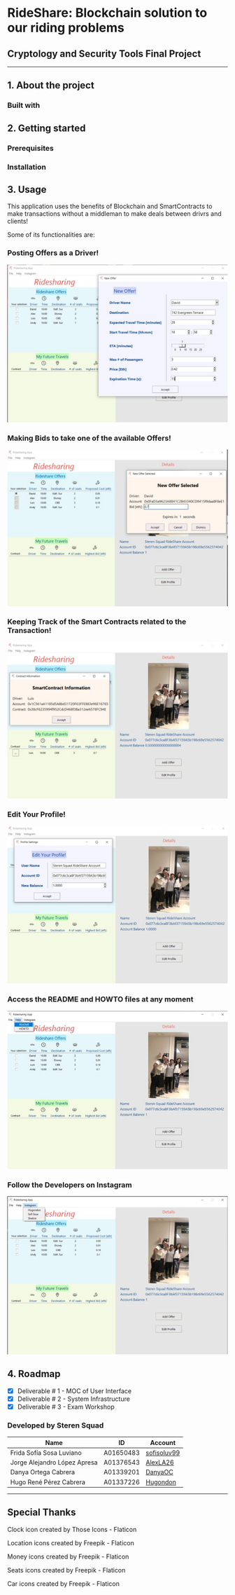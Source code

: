 # RideShare: Blockchain solution to our riding problems
## Cryptology and Security Tools Final Project
---

## 1. About the project

### Built with

## 2. Getting started

### Prerequisites

### Installation

## 3. Usage

This application uses the benefits of Blockchain and SmartContracts to make transactions without a middleman to make deals between drivrs and clients!

Some of its functionalities are:

### 
### Posting Offers as a Driver!
![add_new_offers](readme_imgs/add_new_offers.jpg)
### Making Bids to take one of the available Offers!
![new_offer_selection](readme_imgs/new_offer_selection.jpg)
### Keeping Track of the Smart Contracts related to the Transaction!
![smartcontract_keeping_track](readme_imgs/smartcontract_keeping_track.jpg)
### Edit Your Profile!
![edit_your_profile](readme_imgs/edit_your_profile.jpg)
### Access the README and HOWTO files at any moment
![access_readme_howto](readme_imgs/access_readme_howto.jpg)
### Follow the Developers on Instagram
![instagram](readme_imgs/instagram.jpg)

## 4. Roadmap

- [X] Deliverable # 1 - MOC of User Interface
- [X] Deliverable # 2 - System Infrastructure
- [X] Deliverable # 3 - Exam Workshop

### Developed by Steren Squad

| Name | ID | Account |
| ----------- | ----------- | ----------- |
| Frida Sofía Sosa Luviano  | A01650483  | [sofisoluv99](https://github.com/sofisoluv99) |
| Jorge Alejandro López Apresa | A01376543 | [AlexLA26](https://github.com/AlexLA26)  |
| Danya Ortega Cabrera | A01339201 | [DanyaOC](https://github.com/DanyaOC) |
| Hugo René Pérez Cabrera | A01337226 | [Hugondon](https://github.com/Hugondon)  |
---

## Special Thanks

Clock icon created by Those Icons - Flaticon

Location icons created by Freepik - Flaticon

Money icons created by Freepik - Flaticon

Seats icons created by Freepik - Flaticon

Car icons created by Freepik - Flaticon
